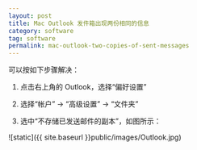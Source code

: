 ```yaml
---
layout: post
title: Mac Outlook 发件箱出现两份相同的信息
category: software
tag: software
permalink: mac-outlook-two-copies-of-sent-messages
---
```


可以按如下步骤解决：

1. 点击右上角的 Outlook，选择“偏好设置”

2. 选择“帐户” -> “高级设置” -> “文件夹”

3. 选中“不存储已发送邮件的副本”，如图所示：

![static]({{ site.baseurl }}public/images/Outlook.jpg)
